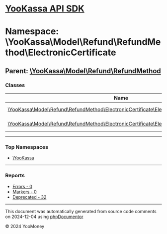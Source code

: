 # [YooKassa API SDK](../home.md)

# Namespace: \YooKassa\Model\Refund\RefundMethod\ElectronicCertificate

## Parent: [\YooKassa\Model\Refund\RefundMethod](../namespaces/yookassa-model-refund-refundmethod.md)

### Classes

| Name | Summary |
| ---- | ------- |
| [\YooKassa\Model\Refund\RefundMethod\ElectronicCertificate\ElectronicCertificateRefundArticle](../classes/YooKassa-Model-Refund-RefundMethod-ElectronicCertificate-ElectronicCertificateRefundArticle.md) | Класс, представляющий модель ElectronicCertificateRefundArticle. |
| [\YooKassa\Model\Refund\RefundMethod\ElectronicCertificate\ElectronicCertificateRefundData](../classes/YooKassa-Model-Refund-RefundMethod-ElectronicCertificate-ElectronicCertificateRefundData.md) | Класс, представляющий модель ElectronicCertificateRefundData. |

---

### Top Namespaces

* [\YooKassa](../namespaces/yookassa.md)

---

### Reports
* [Errors - 0](../reports/errors.md)
* [Markers - 0](../reports/markers.md)
* [Deprecated - 32](../reports/deprecated.md)

---

This document was automatically generated from source code comments on 2024-12-04 using [phpDocumentor](http://www.phpdoc.org/)

&copy; 2024 YooMoney
